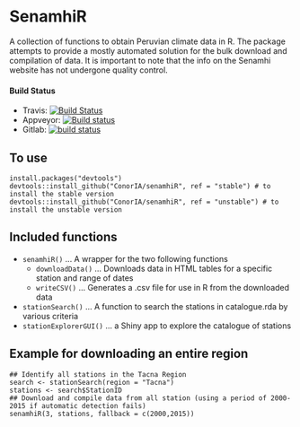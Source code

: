 SenamhiR
========
A collection of functions to obtain Peruvian climate data in R.
The package attempts to provide a mostly automated solution for the bulk download and compilation of data.
It is important to note that the info on the Senamhi website has not undergone quality control.

#### Build Status

- Travis: [![Build Status](https://travis-ci.org/ConorIA/senamhiR.svg?branch=master)](https://travis-ci.org/ConorIA/senamhiR)
- Appveyor: [![Build status](https://ci.appveyor.com/api/projects/status/8731y41f53b8me78?svg=true)](https://ci.appveyor.com/project/ConorIA/senamhir)
- Gitlab: [![build status](https://gitlab.com/ConorIA/senamhi/badges/master/build.svg)](https://gitlab.com/ConorIA/senamhi/commits/master)


To use
------
``` {r, eval = FALSE}
install.packages("devtools")
devtools::install_github("ConorIA/senamhiR", ref = "stable") # to install the stable version
devtools::install_github("ConorIA/senamhiR", ref = "unstable") # to install the unstable version
```

Included functions
------------------
* `senamhiR()` ... A wrapper for the two following functions
    * `downloadData()` ... Downloads data in HTML tables for a specific station and range of dates
    * `writeCSV()` ... Generates a .csv file for use in R from the downloaded data
* `stationSearch()` ... A function to search the stations in catalogue.rda by various criteria
* `stationExplorerGUI()` ... a Shiny app to explore the catalogue of stations

Example for downloading an entire region
------
``` {r, eval = FALSE}
## Identify all stations in the Tacna Region
search <- stationSearch(region = "Tacna")
stations <- search$StationID
## Download and compile data from all station (using a period of 2000-2015 if automatic detection fails)
senamhiR(3, stations, fallback = c(2000,2015))
```
